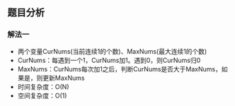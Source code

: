 ## 题目分析
### 解法一
* 两个变量CurNums(当前连续1的个数)、MaxNums(最大连续1的个数)
* CurNums：每遇到一个1，CurNums加1。遇到0，则CurNums归0
* MaxNums：CurNums每次加1之后，判断CurNums是否大于MaxNums，如果是，则更新MaxNums
* 时间复杂度：O(N)
* 空间复杂度：O(1)
